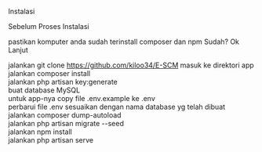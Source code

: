 

Instalasi

Sebelum Proses Instalasi

pastikan komputer anda sudah terinstall composer dan npm Sudah? Ok Lanjut

jalankan git clone https://github.com/kiloo34/E-SCM masuk ke direktori app <br> 
jalankan composer install <br> 
jalankan php artisan key:generate <br>
buat database MySQL <br>
untuk app-nya copy file .env.example ke .env <br>
perbarui file .env sesuaikan dengan nama database yg telah dibuat <br>
jalankan composer dump-autoload <br>
jalankan php artisan migrate --seed <br>
jalankan npm install <br>
jalankan php artisan serve
